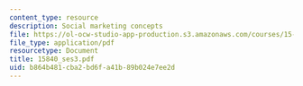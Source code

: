 ```yaml
---
content_type: resource
description: Social marketing concepts
file: https://ol-ocw-studio-app-production.s3.amazonaws.com/courses/15-840-special-seminar-in-marketing-marketing-management-spring-2004/b864b481cba2bd6fa41b89b024e7ee2d_15840_ses3.pdf
file_type: application/pdf
resourcetype: Document
title: 15840_ses3.pdf
uid: b864b481-cba2-bd6f-a41b-89b024e7ee2d
---
```

